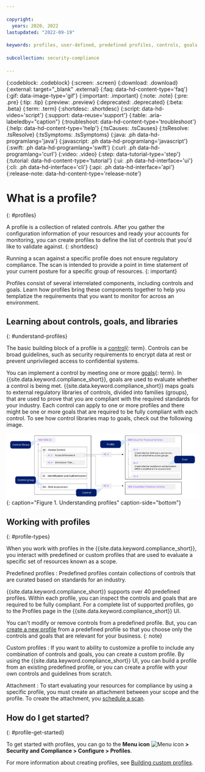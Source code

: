 ```yaml
---

copyright:
  years: 2020, 2022
lastupdated: "2022-09-19"

keywords: profiles, user-defined, predefined profiles, controls, goals, nist, best practices, security, compliance

subcollection: security-compliance

---
```


{:codeblock: .codeblock}
{:screen: .screen}
{:download: .download}
{:external: target="_blank" .external}
{:faq: data-hd-content-type='faq'}
{:gif: data-image-type='gif'}
{:important: .important}
{:note: .note}
{:pre: .pre}
{:tip: .tip}
{:preview: .preview}
{:deprecated: .deprecated}
{:beta: .beta}
{:term: .term}
{:shortdesc: .shortdesc}
{:script: data-hd-video='script'}
{:support: data-reuse='support'}
{:table: .aria-labeledby="caption"}
{:troubleshoot: data-hd-content-type='troubleshoot'}
{:help: data-hd-content-type='help'}
{:tsCauses: .tsCauses}
{:tsResolve: .tsResolve}
{:tsSymptoms: .tsSymptoms}
{:java: .ph data-hd-programlang='java'}
{:javascript: .ph data-hd-programlang='javascript'}
{:swift: .ph data-hd-programlang='swift'}
{:curl: .ph data-hd-programlang='curl'}
{:video: .video}
{:step: data-tutorial-type='step'}
{:tutorial: data-hd-content-type='tutorial'}
{:ui: .ph data-hd-interface='ui'}
{:cli: .ph data-hd-interface='cli'}
{:api: .ph data-hd-interface='api'}
{:release-note: data-hd-content-type='release-note'}


# What is a profile?
{: #profiles}

A profile is a collection of related controls. After you gather the configuration information of your resources and ready your accounts for monitoring, you can create profiles to define the list of controls that you'd like to validate against.
{: shortdesc} 


Running a scan against a specific profile does not ensure regulatory compliance. The scan is intended to provide a point in time statement of your current posture for a specific group of resources.
{: important}


Profiles consist of several interrelated components, including controls and goals. Learn how profiles bring these components together to help you templatize the requirements that you want to monitor for across an environment.

## Learning about controls, goals, and libraries
{: #understand-profiles}

The basic building block of a profile is a [control](#x2018434){: term}. Controls can be broad guidelines, such as security requirements to encrypt data at rest or prevent unprivileged access to confidential systems.

You can implement a control by meeting one or more [goals](#x2117978){: term}. In {{site.data.keyword.compliance_short}}, goals are used to evaluate whether a control is being met. {{site.data.keyword.compliance_short}} maps goals to external regulatory libraries of controls, divided into families (groups), that are used to prove that you are compliant with the required standards for your industry. Each control can apply to one or more profiles and there might be one or more goals that are required to be fully compliant with each control. To see how control libraries map to goals, check out the following image.

![Profile layout shown in diagram format. The information that is shown in the image is described in the surrounding text.](/images/profiles.svg){: caption="Figure 1. Understanding profiles" caption-side="bottom"}



## Working with profiles
{: #profile-types}

When you work with profiles in the {{site.data.keyword.compliance_short}}, you interact with predefined or custom profiles that are used to evaluate a specific set of resources known as a scope.

Predefined profiles
:   Predefined profiles contain collections of controls that are curated based on standards for an industry. 

   {{site.data.keyword.compliance_short}} supports over 40 predefined profiles. Within each profile, you can inspect the controls and goals that are required to be fully compliant. For a complete list of supported profiles, go to the Profiles page in the {{site.data.keyword.compliance_short}} UI.

   You can't modify or remove controls from a predefined profile. But, you can [create a new profile](/docs/security-compliance?topic=security-compliance-custom-profiles) from a predefined profile so that you choose only the controls and goals that are relevant for your business.
   {: note}


Custom profiles
:   If you want to ability to customize a profile to include any combination of controls and goals, you can create a custom profile. By using the {{site.data.keyword.compliance_short}} UI, you can build a profile from an existing predefined profile, or you can create a profile with your own controls and guidelines from scratch.


Attachment
:   To start evaluating your resources for compliance by using a specific profile, you must create an attachment between your scope and the profile. To create the attachment, you [schedule a scan](/docs/security-compliance?topic=security-compliance-schedule-scan). 



## How do I get started?
{: #profile-get-started}

To get started with profiles, you can go to the **Menu icon** ![Menu icon](../icons/icon_hamburger.svg) **> Security and Compliance > Configure > Profiles**.

For more information about creating profiles, see [Building custom profiles](/docs/security-compliance?topic=security-compliance-custom-profiles).

